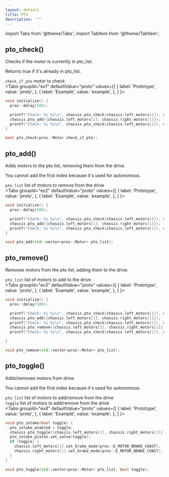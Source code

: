 ```yaml
---
layout: default
title: PTO
description:  ""
---
```



import Tabs from '@theme/Tabs';
import TabItem from '@theme/TabItem';


 


## pto_check()
Checks if the motor is currently in pto_list.     

Returns true if it's already in pto_list.        

`check_if_pto` motor to check   
<Tabs
  groupId="ex1"
  defaultValue="proto"
  values={[
    { label: 'Prototype',  value: 'proto', },
    { label: 'Example',  value: 'example', },
  ]
}>

<TabItem value="example">

```cpp
void initialize() {
  pros::delay(500);

  printf("Check: %i %i\n", chassis.pto_check(chassis.left_motors[1]), chassis.pto_check(chassis.right_motors[1]))); // This prints 0 0
  chassis.pto_add({chassis.left_motors[1], chassis.right_motors[1]});
  printf("Check: %i %i\n", chassis.pto_check(chassis.left_motors[1]), chassis.pto_check(chassis.right_motors[1]))); // This prints 1 1
}
```

</TabItem>


<TabItem value="proto">

```cpp
bool pto_check(pros::Motor check_if_pto);
```


</TabItem>
</Tabs>






 


## pto_add()
Adds motors to the pto list, removing them from the drive.   

You cannot add the first index because it's used for autonomous.       

`pto_list` list of motors to remove from the drive   
<Tabs
  groupId="ex2"
  defaultValue="proto"
  values={[
    { label: 'Prototype',  value: 'proto', },
    { label: 'Example',  value: 'example', },
  ]
}>

<TabItem value="example">

```cpp
void initialize() {
  pros::delay(500);

  printf("Check: %i %i\n", chassis.pto_check(chassis.left_motors[1]), chassis.pto_check(chassis.right_motors[1]))); // This prints 0 0
  chassis.pto_add({chassis.left_motors[1], chassis.right_motors[1]});
  printf("Check: %i %i\n", chassis.pto_check(chassis.left_motors[1]), chassis.pto_check(chassis.right_motors[1]))); // This prints 1 1
}
```

</TabItem>


<TabItem value="proto">

```cpp
void pto_add(std::vector<pros::Motor> pto_list);
```


</TabItem>
</Tabs>






 


## pto_remove()
Removes motors from the pto list, adding them to the drive.          

`pto_list` list of motors to add to the drive   
<Tabs
  groupId="ex3"
  defaultValue="proto"
  values={[
    { label: 'Prototype',  value: 'proto', },
    { label: 'Example',  value: 'example', },
  ]
}>

<TabItem value="example">

```cpp
void initialize() {
  pros::delay(500);

  printf("Check: %i %i\n", chassis.pto_check(chassis.left_motors[1]), chassis.pto_check(chassis.right_motors[1]))); // This prints 0 0
  chassis.pto_add({chassis.left_motors[1], chassis.right_motors[1]});
  printf("Check: %i %i\n", chassis.pto_check(chassis.left_motors[1]), chassis.pto_check(chassis.right_motors[1]))); // This prints 1 1
  chassis.pto_remove({chassis.left_motors[1], chassis.right_motors[1]});
  printf("Check: %i %i\n", chassis.pto_check(chassis.left_motors[1]), chassis.pto_check(chassis.right_motors[1]))); // This prints 0 0

}
```

</TabItem>


<TabItem value="proto">

```cpp
void pto_remove(std::vector<pros::Motor> pto_list);
```


</TabItem>
</Tabs>






 


## pto_toggle()
Adds/removes motors from drive.   

You cannot add the first index because it's used for autonomous.         

`pto_list` list of motors to add/remove from the drive   
`toggle` list of motors to add/remove from the drive   
<Tabs
  groupId="ex4"
  defaultValue="proto"
  values={[
    { label: 'Prototype',  value: 'proto', },
    { label: 'Example',  value: 'example', },
  ]
}>

<TabItem value="example">

```cpp
void pto_intake(bool toggle) {
  pto_intake_enabled = toggle;
  chassis.pto_toggle({chassis.left_motors[1], chassis.right_motors[1]}, toggle);
  pto_intake_piston.set_value(toggle);
  if (toggle) {
    chassis.left_motors[1].set_brake_mode(pros::E_MOTOR_BRAKE_COAST);
    chassis.right_motors[1].set_brake_mode(pros::E_MOTOR_BRAKE_COAST);
  }
}
```

</TabItem>


<TabItem value="proto">

```cpp
void pto_toggle(std::vector<pros::Motor> pto_list, bool toggle);
```


</TabItem>
</Tabs>






 

